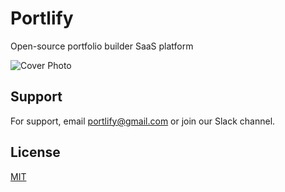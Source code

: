 
# Portlify
Open-source portfolio builder SaaS platform


![Cover Photo](https://i.ibb.co/N6HZ4DR5/cover.jpg)


## Support

For support, email portlify@gmail.com or join our Slack channel.


## License

[MIT](https://choosealicense.com/licenses/mit/)


